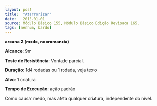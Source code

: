 ```yaml
---
layout: post
title:  "Aterrorizar"
date:   2018-01-01
source: Módulo Básico 155, Módulo Básico Edição Revisada 165.
tags: [nenhum, bardo]
---
```


**arcana 2 (medo, necromancia)**

**Alcance**: 9m

**Teste de Resistência**: Vontade parcial.

**Duração**: 1d4 rodadas ou 1 rodada, veja texto

**Alvo**: 1 criatura

**Tempo de Execução**: ação padrão

Como causar medo, mas afeta qualquer criatura, independente do nível.
